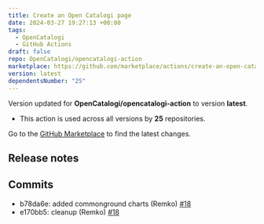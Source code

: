 ```yaml
---
title: Create an Open Catalogi page
date: 2024-03-27 19:27:13 +00:00
tags:
  - OpenCatalogi
  - GitHub Actions
draft: false
repo: OpenCatalogi/opencatalogi-action
marketplace: https://github.com/marketplace/actions/create-an-open-catalogi-page
version: latest
dependentsNumber: "25"
---
```



Version updated for **OpenCatalogi/opencatalogi-action** to version **latest**.
- This action is used across all versions by **25** repositories.

Go to the [GitHub Marketplace](https://github.com/marketplace/actions/create-an-open-catalogi-page) to find the latest changes.

## Release notes

## Commits
- b78da6e: added commonground charts (Remko) [#18](https://github.com/OpenCatalogi/opencatalogi-action/pull/18)
- e170bb5: cleanup (Remko) [#18](https://github.com/OpenCatalogi/opencatalogi-action/pull/18)
